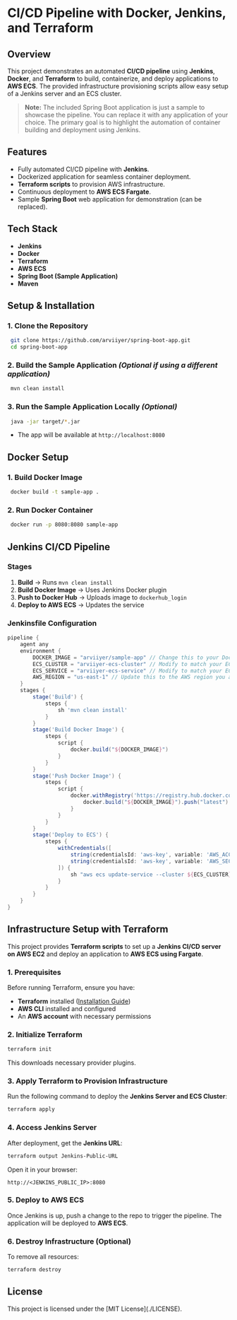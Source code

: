 # CI/CD Pipeline with Docker, Jenkins, and Terraform

## Overview

This project demonstrates an automated **CI/CD pipeline** using **Jenkins**, **Docker**, and **Terraform** to build, containerize, and deploy applications to **AWS ECS**. The provided infrastructure provisioning scripts allow easy setup of a Jenkins server and an ECS cluster.

> **Note:** The included Spring Boot application is just a sample to showcase the pipeline. You can replace it with any application of your choice. The primary goal is to highlight the automation of container building and deployment using Jenkins.

## Features

- Fully automated CI/CD pipeline with **Jenkins**.
- Dockerized application for seamless container deployment.
- **Terraform scripts** to provision AWS infrastructure.
- Continuous deployment to **AWS ECS Fargate**.
- Sample **Spring Boot** web application for demonstration (can be replaced).

## Tech Stack

- **Jenkins**
- **Docker**
- **Terraform**
- **AWS ECS**
- **Spring Boot (Sample Application)**
- **Maven**

## Setup & Installation

### **1. Clone the Repository**

```sh
 git clone https://github.com/arviiyer/spring-boot-app.git
 cd spring-boot-app
```

### **2. Build the Sample Application** *(Optional if using a different application)*

```sh
 mvn clean install
```

### **3. Run the Sample Application Locally** *(Optional)*

```sh
 java -jar target/*.jar
```

- The app will be available at `http://localhost:8080`

## Docker Setup

### **1. Build Docker Image**

```sh
 docker build -t sample-app .
```

### **2. Run Docker Container**

```sh
 docker run -p 8080:8080 sample-app
```

## Jenkins CI/CD Pipeline

### **Stages**

1. **Build** → Runs `mvn clean install`
2. **Build Docker Image** → Uses Jenkins Docker plugin
3. **Push to Docker Hub** → Uploads image to `dockerhub_login`
4. **Deploy to AWS ECS** → Updates the service

### **Jenkinsfile Configuration**

```groovy
pipeline {
    agent any
    environment {
        DOCKER_IMAGE = "arviiyer/sample-app" // Change this to your Docker Hub repository if using a different one
        ECS_CLUSTER = "arviiyer-ecs-cluster" // Modify to match your ECS cluster name
        ECS_SERVICE = "arviiyer-ecs-service" // Modify to match your ECS service name
        AWS_REGION = "us-east-1" // Update this to the AWS region you are using
    }
    stages {
        stage('Build') {
            steps {
                sh 'mvn clean install'
            }
        }
        stage('Build Docker Image') {
            steps {
                script {
                    docker.build("${DOCKER_IMAGE}")
                }
            }
        }
        stage('Push Docker Image') {
            steps {
                script {
                    docker.withRegistry('https://registry.hub.docker.com', 'dockerhub_login') {
                        docker.build("${DOCKER_IMAGE}").push("latest")
                    }
                }
            }
        }
        stage('Deploy to ECS') {
            steps {
                withCredentials([
                    string(credentialsId: 'aws-key', variable: 'AWS_ACCESS_KEY_ID'),
                    string(credentialsId: 'aws-key', variable: 'AWS_SECRET_ACCESS_KEY')
                ]) {
                    sh "aws ecs update-service --cluster ${ECS_CLUSTER} --service ${ECS_SERVICE} --force-new-deployment --region ${AWS_REGION}"
                }
            }
        }
    }
}
```

## Infrastructure Setup with Terraform

This project provides **Terraform scripts** to set up a **Jenkins CI/CD server on AWS EC2** and deploy an application to **AWS ECS using Fargate**.

### **1. Prerequisites**

Before running Terraform, ensure you have:

- **Terraform** installed ([Installation Guide](https://developer.hashicorp.com/terraform/tutorials/aws-get-started/install-cli))
- **AWS CLI** installed and configured
- An **AWS account** with necessary permissions

### **2. Initialize Terraform**

```sh
terraform init
```

This downloads necessary provider plugins.

### **3. Apply Terraform to Provision Infrastructure**

Run the following command to deploy the **Jenkins Server and ECS Cluster**:

```sh
terraform apply
```

### **4. Access Jenkins Server**

After deployment, get the **Jenkins URL**:

```sh
terraform output Jenkins-Public-URL
```

Open it in your browser:

```
http://<JENKINS_PUBLIC_IP>:8080
```

### **5. Deploy to AWS ECS**

Once Jenkins is up, push a change to the repo to trigger the pipeline. The application will be deployed to **AWS ECS**.

### **6. Destroy Infrastructure (Optional)**

To remove all resources:

```sh
terraform destroy 
```

## License

This project is licensed under the [MIT License]\(./LICENSE).
